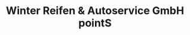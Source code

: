 ---
title: "Winter Reifen & Autoservice GmbH pointS"
url: /duisburg/winter-reifen-und-autoservice-gmbh-points/
shop: Autowerkstatt
---
